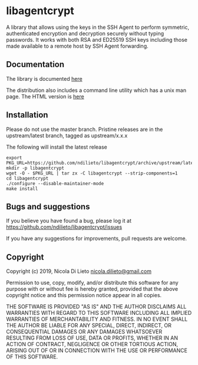 # libagentcrypt 

A library that allows using the keys in the SSH Agent to perform symmetric,
authenticated encryption and decryption securely without typing passwords.
It works with both RSA and ED25519 SSH keys including those made available
to a remote host by SSH Agent forwarding.

## Documentation

The library is documented [here](https://ndilieto.github.io/libagentcrypt)

The distribution also includes a command line utility which has a unix man
page. The HTML version is [here](https://ndilieto.github.io/libagentcrypt/agentcrypt.1.html)

## Installation

Please do not use the master branch. Pristine releases are in the upstream/latest
branch, tagged as upstream/x.x.x 

The following will install the latest release

```
export PKG_URL=https://github.com/ndilieto/libagentcrypt/archive/upstream/latest.tar.gz
mkdir -p libagentcrypt
wget -O - $PKG_URL | tar zx -C libagentcrypt --strip-components=1
cd libagentcrypt
./configure --disable-maintainer-mode
make install
```

## Bugs and suggestions

If you believe you have found a bug, please log it at
https://github.com/ndilieto/libagentcrypt/issues

If you have any suggestions for improvements, pull requests are welcome.

## Copyright

Copyright (c) 2019, Nicola Di Lieto <nicola.dilieto@gmail.com>

Permission to use, copy, modify, and/or distribute this software for any
purpose with or without fee is hereby granted, provided that the above
copyright notice and this permission notice appear in all copies.

THE SOFTWARE IS PROVIDED "AS IS" AND THE AUTHOR DISCLAIMS ALL WARRANTIES
WITH REGARD TO THIS SOFTWARE INCLUDING ALL IMPLIED WARRANTIES OF
MERCHANTABILITY AND FITNESS. IN NO EVENT SHALL THE AUTHOR BE LIABLE FOR
ANY SPECIAL, DIRECT, INDIRECT, OR CONSEQUENTIAL DAMAGES OR ANY DAMAGES
WHATSOEVER RESULTING FROM LOSS OF USE, DATA OR PROFITS, WHETHER IN AN
ACTION OF CONTRACT, NEGLIGENCE OR OTHER TORTIOUS ACTION, ARISING OUT OF
OR IN CONNECTION WITH THE USE OR PERFORMANCE OF THIS SOFTWARE.
